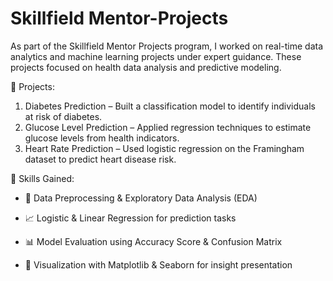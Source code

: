 # Skillfield Mentor-Projects

As part of the Skillfield Mentor Projects program, I worked on real-time data analytics and machine learning projects under expert guidance. These projects focused on health data analysis and predictive modeling.

🔹 Projects:

1) Diabetes Prediction – Built a classification model to identify individuals at risk of diabetes.
2) Glucose Level Prediction – Applied regression techniques to estimate glucose levels from health indicators.
3) Heart Rate Prediction – Used logistic regression on the Framingham dataset to predict heart disease risk.

🔹 Skills Gained:

* 🧹 Data Preprocessing & Exploratory Data Analysis (EDA)

* 📈 Logistic & Linear Regression for prediction tasks

* 📊 Model Evaluation using Accuracy Score & Confusion Matrix

* 🎨 Visualization with Matplotlib & Seaborn for insight presentation
